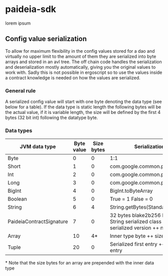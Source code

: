 # paideia-sdk
lorem ipsum

## Config value serialization
To allow for maximum flexibility in the config values stored for a dao and virtually no upper limit to the amount of them they are serialized into byte arrays and stored in an avl tree.
The off chain code handles the serialization and deserialization mostly automatically, giving you the original values to work with. Sadly this is not possible in ergoscript so to use the values inside a contract knowledge is needed on how the values are serialized.

### General rule
A serialized config value will start with one byte denoting the data type (see below for a table). If the data type is static length the following bytes will be the actual value, if it is variable length, the size will be defined by the first 4 bytes (32 bit int) following the datatype byte.

### Data types
| JVM data type | Byte value | Size bytes | Serialization method |
| --- | --- | --- | --- |
| Byte | 0 | 0 | 1:1 |
| Short | 1 | 0 | com.google.common.primitives.Shorts |
| Int | 2 | 0 | com.google.common.primitives.Ints |
| Long | 3 | 0 | com.google.common.primitives.Longs |
| BigInt | 4 | 0 | BigInt.toByteArray |
| Boolean | 5 | 0 | True = 1 False = 0
| String | 6 | 4 | String.getBytes(StandardCharsets.UTF_8) |
| PaideiaContractSignature | 7 | 0 | 32 bytes blake2b256 hash of contract ++ String serialized class name ++ String serialized version ++ networkPrefix byte |
| Array | 10 | 4* | Inner type byte ++ size bytes ++ data |
| Tuple | 20 | 0 | Serialized first entry ++ serialized second entry |

\* Note that the size bytes for an array are prepended with the inner data type
